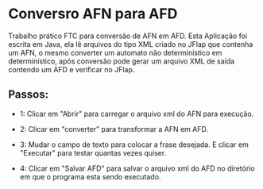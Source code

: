 # Conversro AFN para AFD
Trabalho prático FTC para conversão de AFN em AFD.
Esta Aplicação foi escrita em Java, ela lê arquivos do tipo XML criado no JFlap que contenha um AFN, o mesmo converter um automato não determinístico em determinístico, após conversão pode gerar um arquivo XML de saída contendo um AFD e verificar no JFlap.
 
## Passos:
 * 1: Clicar em "Abrir" para carregar o arquivo xml do AFN para execução.

 * 2: Clicar em "converter" para transformar a AFN em AFD.

 * 3: Mudar o campo de texto para colocar a frase desejada. E clicar em "Executar" para testar quantas vezes quiser.

 * 4: Clicar em "Salvar AFD" para salvar o arquivo xml do AFD no diretório em que o programa esta sendo executado.
